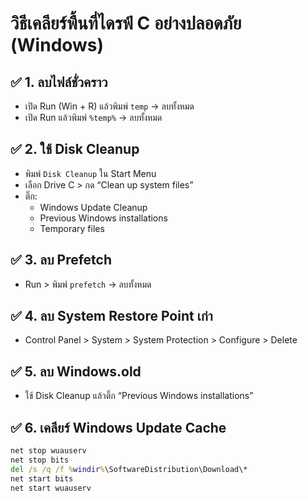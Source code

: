 # วิธีเคลียร์พื้นที่ไดรฟ์ C อย่างปลอดภัย (Windows)

## ✅ 1. ลบไฟล์ชั่วคราว
- เปิด Run (Win + R) แล้วพิมพ์ `temp` → ลบทั้งหมด
- เปิด Run แล้วพิมพ์ `%temp%` → ลบทั้งหมด

## ✅ 2. ใช้ Disk Cleanup
- พิมพ์ `Disk Cleanup` ใน Start Menu
- เลือก Drive C > กด “Clean up system files”
- ติ๊ก:
  - Windows Update Cleanup
  - Previous Windows installations
  - Temporary files

## ✅ 3. ลบ Prefetch
- Run > พิมพ์ `prefetch` → ลบทั้งหมด

## ✅ 4. ลบ System Restore Point เก่า
- Control Panel > System > System Protection > Configure > Delete

## ✅ 5. ลบ Windows.old
- ใช้ Disk Cleanup แล้วติ๊ก “Previous Windows installations”

## ✅ 6. เคลียร์ Windows Update Cache

```cmd
net stop wuauserv
net stop bits
del /s /q /f %windir%\SoftwareDistribution\Download\*
net start bits
net start wuauserv
